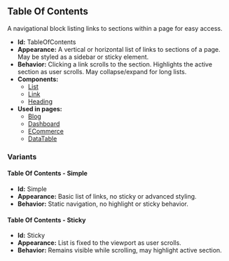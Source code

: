 ## Table Of Contents
A navigational block listing links to sections within a page for easy access.
- **Id:** TableOfContents
- **Appearance:** A vertical or horizontal list of links to sections of a page. May be styled as a sidebar or sticky element.
- **Behavior:** Clicking a link scrolls to the section. Highlights the active section as user scrolls. May collapse/expand for long lists.
- **Components:**
  - [List](../components/List.md)
  - [Link](../components/Link.md)
  - [Heading](../components/Heading.md)
- **Used in pages:**
  - [Blog](../pages/Blog.md)
  - [Dashboard](../pages/Dashboard.md)
  - [ECommerce](../pages/ECommerce.md)
  - [DataTable](../pages/DataTable.md)
### Variants
#### Table Of Contents - **Simple**
- **Id:** Simple
- **Appearance:** Basic list of links, no sticky or advanced styling.
- **Behavior:** Static navigation, no highlight or sticky behavior.
#### Table Of Contents - **Sticky**
- **Id:** Sticky
- **Appearance:** List is fixed to the viewport as user scrolls.
- **Behavior:** Remains visible while scrolling, may highlight active section.
